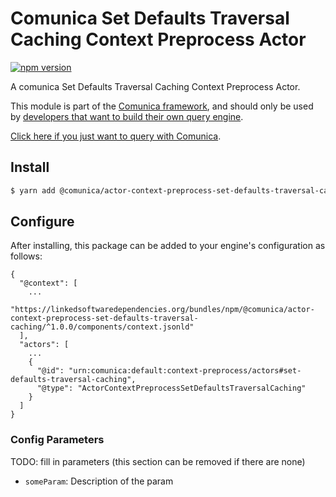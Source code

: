 # Comunica Set Defaults Traversal Caching Context Preprocess Actor

[![npm version](https://badge.fury.io/js/%40comunica%2Factor-context-preprocess-set-defaults-traversal-caching.svg)](https://www.npmjs.com/package/@comunica/actor-context-preprocess-set-defaults-traversal-caching)

A comunica Set Defaults Traversal Caching Context Preprocess Actor.

This module is part of the [Comunica framework](https://github.com/comunica/comunica),
and should only be used by [developers that want to build their own query engine](https://comunica.dev/docs/modify/).

[Click here if you just want to query with Comunica](https://comunica.dev/docs/query/).

## Install

```bash
$ yarn add @comunica/actor-context-preprocess-set-defaults-traversal-caching
```

## Configure

After installing, this package can be added to your engine's configuration as follows:
```text
{
  "@context": [
    ...
    "https://linkedsoftwaredependencies.org/bundles/npm/@comunica/actor-context-preprocess-set-defaults-traversal-caching/^1.0.0/components/context.jsonld"
  ],
  "actors": [
    ...
    {
      "@id": "urn:comunica:default:context-preprocess/actors#set-defaults-traversal-caching",
      "@type": "ActorContextPreprocessSetDefaultsTraversalCaching"
    }
  ]
}
```

### Config Parameters

TODO: fill in parameters (this section can be removed if there are none)

* `someParam`: Description of the param
